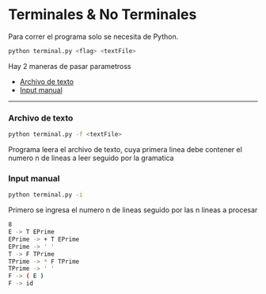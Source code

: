# Terminales & No Terminales

Para correr el programa solo se necesita de Python.
```bash
python terminal.py <flag> <textFile>
```

Hay 2 maneras de pasar parametross
- [Archivo de texto](#archivo-de-texto)
- [Input manual](#input-manual)   

---

### Archivo de texto
```bash
python terminal.py -f <textFile>
```
Programa leera el archivo de texto, cuya primera linea debe contener el numero n de lineas a leer seguido por la gramatica

### Input manual
```bash
python terminal.py -i
```
Primero se ingresa el numero n de lineas seguido por las n lineas a procesar
```bash
8
E -> T EPrime
EPrime -> + T EPrime
EPrime -> ' '
T -> F TPrime
TPrime -> * F TPrime
TPrime -> ' '
F -> ( E )
F -> id
```